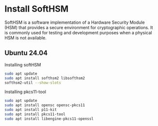 # Install SoftHSM

SoftHSM is a software implementation of a Hardware Security Module (HSM) that provides a secure environment for cryptographic operations. It is commonly used for testing and development purposes when a physical HSM is not available.

## Ubuntu 24.04

Installing softHSM

```bash
sudo apt update
sudo apt install softhsm2 libsofthsm2
softhsm2-util --show-slots
```

Installing pkcs11-tool

```bash
sudo apt update
sudo apt install opensc opensc-pkcs11
sudo apt install p11-kit
sudo apt install pkcs11-tool
sudo apt install libengine-pkcs11-openssl
```
